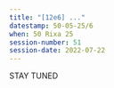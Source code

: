 ```yaml
---
title: "[12e6] ..."
datestamp: 50-05-25/6
when: 50 Rixa 25
session-number: 51
session-date: 2022-07-22
---
```


STAY TUNED
